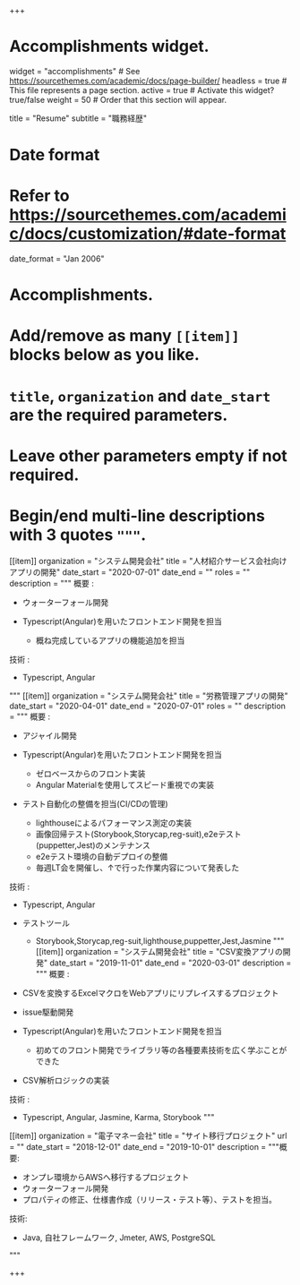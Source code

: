 +++
# Accomplishments widget.
widget = "accomplishments"  # See https://sourcethemes.com/academic/docs/page-builder/
headless = true  # This file represents a page section.
active = true  # Activate this widget? true/false
weight = 50  # Order that this section will appear.

title = "Resume"
subtitle = "職務経歴"

# Date format
#   Refer to https://sourcethemes.com/academic/docs/customization/#date-format
date_format = "Jan 2006"

# Accomplishments.
#   Add/remove as many `[[item]]` blocks below as you like.
#   `title`, `organization` and `date_start` are the required parameters.
#   Leave other parameters empty if not required.
#   Begin/end multi-line descriptions with 3 quotes `"""`.
[[item]]
  organization = "システム開発会社"
  title = "人材紹介サービス会社向けアプリの開発"
  date_start = "2020-07-01"
  date_end = ""
  roles = ""
  description = """
  概要 :  
  - ウォーターフォール開発  

  - Typescript(Angular)を用いたフロントエンド開発を担当
    - 概ね完成しているアプリの機能追加を担当

  技術 :  

  - Typescript, Angular

  """
[[item]]
  organization = "システム開発会社"
  title = "労務管理アプリの開発"
  date_start = "2020-04-01"
  date_end = "2020-07-01"
  roles = ""
  description = """
  概要 :  
  - アジャイル開発  

  - Typescript(Angular)を用いたフロントエンド開発を担当
    - ゼロベースからのフロント実装
    - Angular Materialを使用してスピード重視での実装  

  - テスト自動化の整備を担当(CI/CDの管理)
    - lighthouseによるパフォーマンス測定の実装
    - 画像回帰テスト(Storybook,Storycap,reg-suit),e2eテスト(puppetter,Jest)のメンテナンス
    - e2eテスト環境の自動デプロイの整備
    - 毎週LT会を開催し、↑で行った作業内容について発表した


  技術 :  

  - Typescript, Angular

  - テストツール
    - Storybook,Storycap,reg-suit,lighthouse,puppetter,Jest,Jasmine
  """
[[item]]
  organization = "システム開発会社"
  title = "CSV変換アプリの開発"
  date_start = "2019-11-01"
  date_end = "2020-03-01"
  description = """
  概要 :  
  - CSVを変換するExcelマクロをWebアプリにリプレイスするプロジェクト  
  - issue駆動開発  

  - Typescript(Angular)を用いたフロントエンド開発を担当
    - 初めてのフロント開発でライブラリ等の各種要素技術を広く学ぶことができた
  - CSV解析ロジックの実装  

  技術 :  
  - Typescript, Angular, Jasmine, Karma, Storybook
  """

[[item]]
  organization = "電子マネー会社"
  title = "サイト移行プロジェクト"
  url = ""
  date_start = "2018-12-01"
  date_end = "2019-10-01"
  description = """概要:  
  - オンプレ環境からAWSへ移行するプロジェクト  
  - ウォーターフォール開発  
  - プロパティの修正、仕様書作成（リリース・テスト等）、テストを担当。  

  技術:  
  - Java, 自社フレームワーク, Jmeter, AWS, PostgreSQL  


  """

+++
